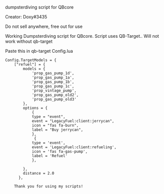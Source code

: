 dumpsterdiving script for QBcore

Creator: Doxy#3435

Do not sell anywhere, free out for use

Working Dumpsterdiving script for QBcore. Script uses QB-Target.. Will not work without qb-target

Paste this in qb-target Config.lua

```
Config.TargetModels = {
	["refuel"] = {
		models = {
			'prop_gas_pump_1d',
			'prop_gas_pump_1a',
			'prop_gas_pump_1b',
			'prop_gas_pump_1c',
			'prop_vintage_pump',
			'prop_gas_pump_old2',
			'prop_gas_pump_old3'
		},
		options = {
			{
			type = "event",
			event = "LegacyFuel:client:jerrycan",
			icon = "fas fa-burn",
			label = "Buy jerrycan",
			},
			 {
			type = 'event',
			event = 'LegacyFuel:client:refueling',
			icon = 'fas fa-gas-pump',
			label = 'Refuel'
			},
	
		},
		distance = 2.0
	  },
    
    Thank you for using my scripts!
